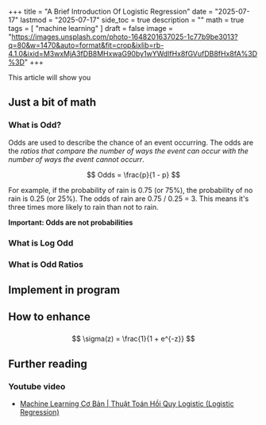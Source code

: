 +++
title = "A Brief Introduction Of Logistic Regression"
date = "2025-07-17"
lastmod = "2025-07-17"
side_toc = true
description = ""
math = true
tags = [ 
    "machine learning"
]
draft = false 
image = "https://images.unsplash.com/photo-1648201637025-1c77b9be3013?q=80&w=1470&auto=format&fit=crop&ixlib=rb-4.1.0&ixid=M3wxMjA3fDB8MHxwaG90by1wYWdlfHx8fGVufDB8fHx8fA%3D%3D"
+++

This article will show you

## Just a bit of math 

### What is Odd?

Odds are used to describe the chance of an event occurring. The odds are the *ratios that compare the number of ways the event can occur with the number of ways the event cannot occurr*.

$$
   Odds = \frac{p}{1 - p}
$$

For example, if the probability of rain is 0.75 (or 75%), the probability of no rain is 0.25 (or 25%). The odds of rain are 0.75 / 0.25 = 3. This means it's three times more likely to rain than not to rain.

**Important:  Odds are not probabilities**

### What is Log Odd

### What is Odd Ratios


## Implement in program 

## How to enhance 

### 

$$
  \sigma(z) = \frac{1}{1 + e^{-z}}
$$

## Further reading

### Youtube video

- [Machine Learning Cơ Bản | Thuật Toán Hồi Quy Logistic (Logistic Regression)](https://www.youtube.com/watch?v=0OEkXMAnKu4) 
